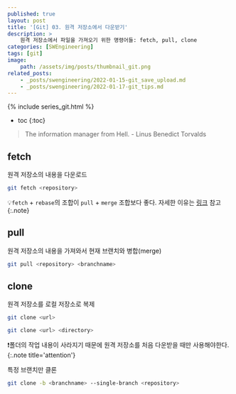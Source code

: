 ```yaml
---
published: true
layout: post
title: '[Git] 03. 원격 저장소에서 다운받기'
description: >
    원격 저장소에서 파일을 가져오기 위한 명령어들: fetch, pull, clone
categories: [SWEngineering]
tags: [git]
image:
    path: /assets/img/posts/thumbnail_git.png
related_posts:
    - _posts/swengineering/2022-01-15-git_save_upload.md
    - _posts/swengineering/2022-01-17-git_tips.md
---
```

{% include series_git.html %}
* toc
{:toc}

> The information manager from Hell. - Linus Benedict Torvalds

## fetch

원격 저장소의 내용을 다운로드  

```bash
git fetch <repository>
```

💡`fetch` + `rebase`의 조합이 `pull` + `merge` 조합보다 좋다. 자세한 이유는 [링크](https://ryanking13.github.io/2021/10/17/why-git-pull-is-broken.html) 참고  
{:.note}

## pull

원격 저장소의 내용을 가져와서 현재 브랜치와 병합(merge)  

```bash
git pull <repository> <branchname>
```

## clone

원격 저장소를 로컬 저장소로 복제  

```bash
git clone <url>
```

```bash
git clone <url> <directory>
```

❗폴더의 작업 내용이 사라지기 때문에 원격 저장소를 처음 다운받을 때만 사용해야한다.  
{:.note title='attention'}

특정 브랜치만 클론  

```bash
git clone -b <branchname> --single-branch <repository>
```
